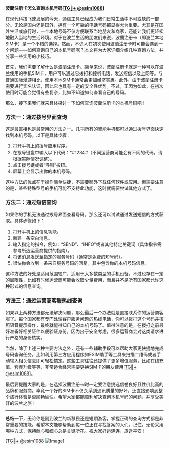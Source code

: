 **波蘭注册卡怎么查询本机号码[[TG💪+ @esim1088](https://t.me/s/esim1088)]**

在现代科技飞速发展的今天，通信工具已经成为我们日常生活中不可或缺的一部分。无论是国内还是国外，拥有一个可靠的电话号码都显得尤为重要。尤其是在国外生活或旅行时，一个本地号码不仅方便联系当地朋友和商家，还能让我们更轻松地融入当地的生活环境。对于在波兰生活的朋友们来说，波蘭注册卡（即波兰本地SIM卡）是一个不错的选择。然而，不少人在初次使用波蘭注册卡时可能会遇到一个问题——如何查询自己的本机号码呢？本文将为大家详细介绍几种查询方法，并分享一些实用的小技巧。

首先，我们需要了解什么是波蘭注册卡。简单来说，波蘭注册卡就是一种可以在波兰使用的手机SIM卡，用户可以通过它拨打和接听电话、发送短信以及上网等。与普通国际漫游相比，使用本地SIM卡通常会更加经济实惠。此外，由于波蘭注册卡需要进行实名认证，因此它也具有一定的安全性优势。不过，正因为如此，在初次使用时可能会觉得有些复杂，比如不知道如何查看自己的号码。

那么，接下来我们就来具体探讨一下如何查询波蘭注册卡的本机号码吧！

### 方法一：通过拨号界面查询

这是最直接也是最常用的方法之一。几乎所有的智能手机都可以通过拨号界面快速找到本机号码。以下是具体步骤：

1. 打开手机上的拨号应用程序。
2. 在拨号键盘中输入以下代码：*#1234#（不同运营商可能会有不同的代码，请根据实际情况调整）。
3. 点击拨号键或者“呼叫”按钮。
4. 屏幕上会显示出你的本机号码。

这种方法的优点在于操作简单快捷，不需要额外下载任何软件或应用。但需要注意的是，某些特殊型号的手机可能不支持此功能，这时就需要尝试其他方式了。

### 方法二：通过短信查询

如果你的手机无法通过拨号界面查看号码，那么还可以试试通过发送短信的方式获取。具体步骤如下：

1. 打开手机上的信息功能。
2. 新建一条空白消息。
3. 输入指定的指令，例如：“SEND”、“INFO”或者其他特定关键词（具体指令需参考所选运营商提供的指南）。
4. 将该消息发送至指定的服务号码（通常是免费的短号码）。
5. 很快你会收到一条来自服务号码的回复，其中包含你的本机号码信息。

这种方法的好处是适用范围较广，适用于大多数类型的手机设备。不过也存在一定的局限性，比如有时候运营商可能会收取少量费用，而且并不是所有国家都允许这种形式的信息查询。

### 方法三：通过运营商客服热线查询

如果以上两种方法都无法解决问题，那么最后一个办法就是直接联系你的运营商客服了。每个国家都有专门处理客户服务问题的热线电话，你可以拨打这个号码并按照语音提示操作，最终就能得知自己的本机号码了。值得注意的是，在拨打之前最好准备好相关证件以便验证身份，因为出于安全考虑，很多运营商会对这类请求进行严格的身份核实。

当然，除了上述三种主要方法之外，还有一些辅助手段可以帮助大家更快捷地完成号码查询任务。比如利用第三方应用程序如ESIM助手等工具来扫描二维码或者手动输入相关信息即可轻松搞定。这些工具往往还提供了更多增值服务，比如在线充值、套餐升级等等，非常适合经常需要更换SIM卡的朋友使用[[TG💪+ @esim1088](https://t.me/s/esim1088)]。

最后要提醒大家的是，在选择波蘭注册卡时一定要注意挑选信誉良好且性价比高的品牌和服务商。毕竟一个好的SIM卡不仅关系到通讯质量的好坏，还直接影响到整个旅行体验是否顺畅愉快。希望大家都能顺利解决查询本机号码的问题，并享受美好的波兰之旅！

---

**总结一下**，无论你是刚到波兰的新移民还是短期游客，掌握正确的查询方式都是非常重要的技能。希望本文能够帮助到每一位正在寻找答案的人们。记住，无论采用哪种方式，保持耐心和细心总是关键所在。祝大家好运连连，旅途平安！

[[TG💪+ @esim1088](https://t.me/s/esim1088) ![Image](https://i.postimg.cc/4NQfJmqS/Snipaste-2025-05-13-00-14-12.png)]